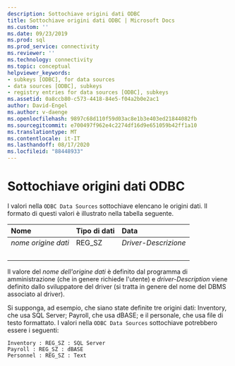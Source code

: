 ```yaml
---
description: Sottochiave origini dati ODBC
title: Sottochiave origini dati ODBC | Microsoft Docs
ms.custom: ''
ms.date: 09/23/2019
ms.prod: sql
ms.prod_service: connectivity
ms.reviewer: ''
ms.technology: connectivity
ms.topic: conceptual
helpviewer_keywords:
- subkeys [ODBC], for data sources
- data sources [ODBC], subkeys
- registry entries for data sources [ODBC], subkeys
ms.assetid: 0a8ccb80-c573-4418-84e5-f04a2b0e2ac1
author: David-Engel
ms.author: v-daenge
ms.openlocfilehash: 9897c68d110f59d03ac8e1b3e403ed21844082fb
ms.sourcegitcommit: e700497f962e4c2274df16d9e651059b42ff1a10
ms.translationtype: MT
ms.contentlocale: it-IT
ms.lasthandoff: 08/17/2020
ms.locfileid: "88448933"
---
```

# <a name="odbc-data-sources-subkey"></a>Sottochiave origini dati ODBC

I valori nella `ODBC Data Sources` sottochiave elencano le origini dati. Il formato di questi valori è illustrato nella tabella seguente.

| Nome | Tipo di dati | Data |
| :--- | :-------- | :--- |
| *nome origine dati* | REG_SZ | *Driver-Descrizione* |
| &nbsp; | &nbsp; | &nbsp; |

Il valore del *nome dell'origine dati* è definito dal programma di amministrazione (che in genere richiede l'utente) e *driver-Description* viene definito dallo sviluppatore del driver (si tratta in genere del nome del DBMS associato al driver).

Si supponga, ad esempio, che siano state definite tre origini dati: Inventory, che usa SQL Server; Payroll, che usa dBASE; e il personale, che usa file di testo formattato. I valori nella `ODBC Data Sources` sottochiave potrebbero essere i seguenti:

```console
Inventory : REG_SZ : SQL Server
Payroll : REG_SZ : dBASE
Personnel : REG_SZ : Text
```
